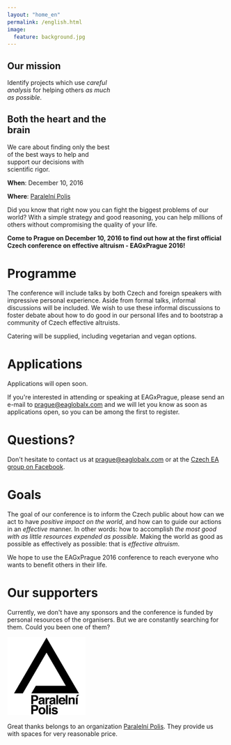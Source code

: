 ```yaml
---
layout: "home_en"
permalink: /english.html
image:
  feature: background.jpg
---
```


<div class="tiles">

<div class="tile" style="width: 47%">
  <h2 class="post-title">Our mission</h2>
  <p class="post-excerpt">Identify projects which use <em>careful analysis</em> for helping others <em>as much as possible</em>.</p>
</div><!-- /.tile -->

<div class="tile" style="width: 47%">
  <h2 class="post-title">Both the heart and the brain</h2>
  <p class="post-excerpt">We care about finding only the best of the best ways to help and support our decisions with scientific rigor.</p>
</div><!-- /.tile -->

</div><!-- /.tiles -->

<div style="clear: both;"></div>

**When**: December 10, 2016

**Where**: [Paralelní Polis](https://www.paralelnipolis.cz/)

Did you know that right now you can fight the biggest problems of our world?
With a simple strategy and good reasoning, you can help millions of
others without compromising the quality of your life.

**Come to Prague on December 10, 2016 to find out how at the first official
Czech conference on effective altruism - EAGxPrague 2016!**

# Programme

The conference will include talks by both Czech and foreign speakers
with impressive personal experience. Aside from formal talks, informal
discussions will be included. We wish to use these informal discussions
to foster debate about how to do good in our personal lifes and to bootstrap
a community of Czech effective altruists.

Catering will be supplied, including vegetarian and vegan options.

# Applications

Applications will open soon.

If you're interested in attending or speaking at EAGxPrague, please
send an e-mail to [prague@eaglobalx.com](mailto:prague@eaglobalx.org) and
we will let you know as soon as applications open, so you can be among
the first to register.

# Questions?

Don't hesitate to contact us at [prague@eaglobalx.com](mailto:prague@eaglobalx.com)
or at the [Czech EA group on Facebook](https://www.facebook.com/groups/efektivnialtruismuscz/505083673035289/).

# Goals

The goal of our conference is to inform the Czech public about how can
we act to have *positive impact on the world*, and how can to guide
our actions in an *effective* manner. In other words: how to accomplish
*the most good with as little resources expended as possible*.
Making the world as good as possible as effectively as possible: that
is *effective altruism*.

We hope to use the EAGxPrague 2016 conference to reach everyone who
wants to benefit others in their life.

# Our supporters

Currently, we don't have any sponsors and the conference is funded by personal resources of the organisers. But we are constantly searching for them. Could you been one of them?  

<div class="speaker"> <!--TODO: predelat na vlastni tridu, zatim ukradeno od speakeru -->
<a href="https://www.paralelnipolis.cz/"><img src="images/paralelnipolis.jpg"
	style="width: 180px;" ></a>  
<p>
Great thanks belongs to an organization <a href="https://www.paralelnipolis.cz/">Paralelní Polis</a>. They provide us with spaces for very reasonable price.  
</p>
</div>


